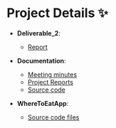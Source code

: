 # **Project Details** :sparkles:
- **Deliverable_2**: 
  - [Report](./Deliverable_2/SE_Report_2.pdf)
 
- **Documentation**: 
  - [Meeting minutes](./Documentation/Meeting_Minutes)
  - [Project Reports](./Documentation/Project_Reports)
  - [Source code](./Documentation/Source_Code)

- **WhereToEatApp**:
  - [Source code files](./WhereToEatApp)  
